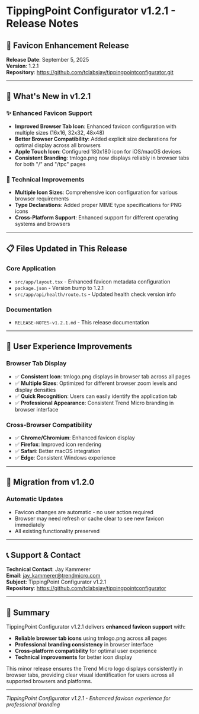 # TippingPoint Configurator v1.2.1 - Release Notes

## 🎯 Favicon Enhancement Release

**Release Date**: September 5, 2025  
**Version**: 1.2.1  
**Repository**: https://github.com/tclabsjay/tippingpointconfigurator.git

---

## 🚀 What's New in v1.2.1

### ✨ Enhanced Favicon Support
- **Improved Browser Tab Icon**: Enhanced favicon configuration with multiple sizes (16x16, 32x32, 48x48)
- **Better Browser Compatibility**: Added explicit size declarations for optimal display across all browsers
- **Apple Touch Icon**: Configured 180x180 icon for iOS/macOS devices
- **Consistent Branding**: tmlogo.png now displays reliably in browser tabs for both "/" and "/tpc" pages

### 🔧 Technical Improvements
- **Multiple Icon Sizes**: Comprehensive icon configuration for various browser requirements
- **Type Declarations**: Added proper MIME type specifications for PNG icons
- **Cross-Platform Support**: Enhanced support for different operating systems and browsers

---

## 📋 **Files Updated in This Release**

### **Core Application**
- `src/app/layout.tsx` - Enhanced favicon metadata configuration
- `package.json` - Version bump to 1.2.1
- `src/app/api/health/route.ts` - Updated health check version info

### **Documentation**
- `RELEASE-NOTES-v1.2.1.md` - This release documentation

---

## 🎯 **User Experience Improvements**

### **Browser Tab Display**
- ✅ **Consistent Icon**: tmlogo.png displays in browser tab across all pages
- ✅ **Multiple Sizes**: Optimized for different browser zoom levels and display densities
- ✅ **Quick Recognition**: Users can easily identify the application tab
- ✅ **Professional Appearance**: Consistent Trend Micro branding in browser interface

### **Cross-Browser Compatibility**
- ✅ **Chrome/Chromium**: Enhanced favicon display
- ✅ **Firefox**: Improved icon rendering
- ✅ **Safari**: Better macOS integration
- ✅ **Edge**: Consistent Windows experience

---

## 🔄 **Migration from v1.2.0**

### **Automatic Updates**
- Favicon changes are automatic - no user action required
- Browser may need refresh or cache clear to see new favicon immediately
- All existing functionality preserved

---

## 📞 **Support & Contact**

**Technical Contact**: Jay Kammerer  
**Email**: jay_kammerer@trendmicro.com  
**Subject**: TippingPoint Configurator v1.2.1  
**Repository**: https://github.com/tclabsjay/tippingpointconfigurator  

---

## 🎉 **Summary**

TippingPoint Configurator v1.2.1 delivers **enhanced favicon support** with:

- **Reliable browser tab icons** using tmlogo.png across all pages
- **Professional branding consistency** in browser interface
- **Cross-platform compatibility** for optimal user experience
- **Technical improvements** for better icon display

This minor release ensures the Trend Micro logo displays consistently in browser tabs, providing clear visual identification for users across all supported browsers and platforms.

---

*TippingPoint Configurator v1.2.1 - Enhanced favicon experience for professional branding*
